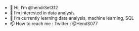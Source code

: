- 👋 Hi, I’m @hendrSet312
- 👀 I’m interested in data analysis
- 🌱 I’m currently learning data analysis, machine learning, SQL
- 📫 How to reach me :
Twitter : @HendS077

<!---
hendrSet312/hendrSet312 is a ✨ special ✨ repository because its `README.md` (this file) appears on your GitHub profile.
You can click the Preview link to take a look at your changes.
--->
